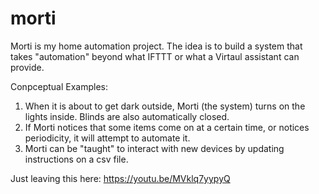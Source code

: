 # morti

Morti is my home automation project.
The idea is to build a system that takes "automation" beyond what IFTTT or what a Virtaul assistant can provide.

Conpceptual Examples:
1. When it is about to get dark outside, Morti (the system) turns on the lights inside. Blinds are also automatically closed.
2. If Morti notices that some items come on at a certain time, or notices periodicity, it will attempt to automate it.
3. Morti can be "taught" to interact with new devices by updating instructions on a csv file.

Just leaving this here:
https://youtu.be/MVklq7yypyQ

